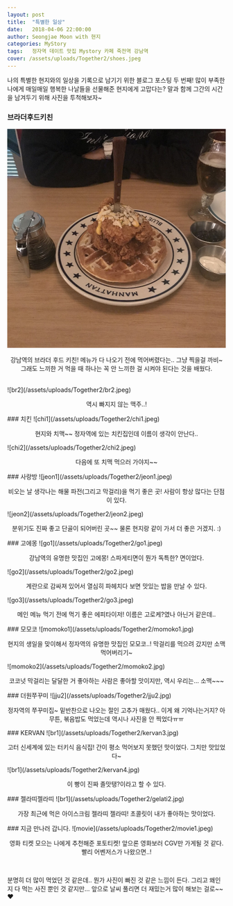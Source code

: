```yaml
---
layout: post
title:  "특별한 일상"
date:   2018-04-06 22:00:00
author: Seongjae Moon with 현지
categories: MyStory
tags:   정자역 데이트 맛집 Mystory 카페 죽전역 강남역
cover: /assets/uploads/Together2/shoes.jpeg
---
```


나의 특별한 현지와의 일상을 기록으로 남기기 위한 블로그 포스팅 두 번째! 많이 부족한 나에게 매일매일 행복한 나날들을 선물해준 현지에게 고맙다는? 말과 함께 그간의 시간을 남겨두기 위해 사진을 투척해보자~

### 브라더후드키친
![br1](/assets/uploads/Together2/br1.jpeg)
<p style = "text-align:center;">강남역의 브라더 후드 키친! 메뉴가 다 나오기 전에 먹어버렸다는.. 그냥 찍을걸 까비~ 그래도 느끼한 거 먹을 때 하나는 꼭 안 느끼한 걸 시켜야 된다는 것을 배웠다.</p>
<br>
![br2](/assets/uploads/Together2/br2.jpeg)
<p style = "text-align:center;">역시 빠지지 않는 맥주..!</p>
### 치킨
![chi1](/assets/uploads/Together2/chi1.jpeg)
<p style = "text-align:center;">현지와 치맥~~ 정자역에 있는 치킨집인데 이름이 생각이 안난다..</p>
![chi2](/assets/uploads/Together2/chi2.jpeg)
<p style = "text-align:center;">다음에 또 치맥 먹으러 가야지~~</p>
### 사랑방
![jeon1](/assets/uploads/Together2/jeon1.jpeg)
<p style = "text-align:center;">비오는 날 생각나는 해물 파전(그리고 막걸리)을 먹기 좋은 곳! 사람이 항상 많다는 단점이 있다.</p>
![jeon2](/assets/uploads/Together2/jeon2.jpeg)
<p style = "text-align:center;">분위기도 진짜 좋고 단골이 되어버린 곳~~ 물론 현지랑 같이 가서 더 좋은 거겠지. :)</p>
### 고에몽
![go1](/assets/uploads/Together2/go1.jpeg)
<p style = "text-align:center;">강남역의 유명한 맛집인 고에몽! 스파게티면이 뭔가 독특한? 면이었다.</p>
![go2](/assets/uploads/Together2/go2.jpeg)
<p style = "text-align:center;">계란으로 감싸져 있어서 열심히 파헤치다 보면 맛있는 밥을 만날 수 있다.</p>
![go3](/assets/uploads/Together2/go3.jpeg)
<p style = "text-align:center;">메인 메뉴 먹기 전에 먹기 좋은 에피타이저! 이름은 고로케?였나 아닌거 같은데..</p>
### 모모코
![momoko1](/assets/uploads/Together2/momoko1.jpg)
<p style = "text-align:center;">현지의 생일을 맞이해서 정자역의 유명한 맛집인 모모코..! 막걸리를 먹으려 갔지만 소맥 먹어버리기~</p>
![momoko2](/assets/uploads/Together2/momoko2.jpg)
<p style = "text-align:center;">코코넛 막걸리는 달달한 거 좋아하는 사람은 좋아할 맛이지만, 역시 우리는... 소맥~~~</p>
### 더원쭈꾸미
![jju2](/assets/uploads/Together2/jju2.jpg)
<p style = "text-align:center;">정자역의 쭈꾸미집~ 밑반찬으로 나오는 절인 고추가 매웠다.. 이게 왜 기억나는거지? 아무튼, 볶음밥도 먹었는데 역시나 사진을 안 찍었다ㅠㅠ</p>
### KERVAN
![br1](/assets/uploads/Together2/kervan3.jpg)
<p style = "text-align:center;">고터 신세계에 있는 터키식 음식집! 간이 평소 먹어보지 못했던 맛이었다. 그치만 맛있었다~</p>
![br1](/assets/uploads/Together2/kervan4.jpg)
<p style = "text-align:center;">이 빵이 진짜 졸맛탱?이라고 할 수 있다.</p>
### 젤라띠젤라띠
![br1](/assets/uploads/Together2/gelati2.jpg)
<p style = "text-align:center;">가장 최근에 먹은 아이스크림 젤라띠 젤라띠! 초콜릿이 내가 좋아하는 맛이었다.</p>
### 지금 만나러 갑니다.
![movie](/assets/uploads/Together2/movie1.jpeg)
<p style = "text-align:center;">영화 티켓 모으는 나에게 추천해준 포토티켓! 앞으론 영화보러 CGV만 가게될 것 같다. 빨리 어벤저스가 나왔으면..!</p><br>

분명히 더 많이 먹었던 것 같은데.. 뭔가 사진이 빠진 것 같은 느낌이 든다. 그리고 왜인지 다 먹는 사진 뿐인 것 같지만... 앞으로 날씨 풀리면 더 재밌는거 많이 해보는 걸로~~ &hearts;
